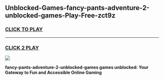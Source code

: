 
## Unblocked-Games-fancy-pants-adventure-2-unblocked-games-Play-Free-zct9z
<h3>
<a href="https://premium76.site?title=fancy-pants-adventure-2-unblocked-games&ref=20M">CLICK TO PLAY</a></h3>
<hr>

<h3>
<a href="https://premium76.site?title=fancy-pants-adventure-2-unblocked-games&ref=20M">CLICK 2 PLAY</a>
  
</h3>

<a href="https://premium76.site?title=fancy-pants-adventure-2-unblocked-games&ref=19M"><img src="https://clearcache.store/games.png"></a>


**fancy-pants-adventure-2-unblocked-games games unblocked: Your Gateway to Fun and Accessible Online Gaming**
